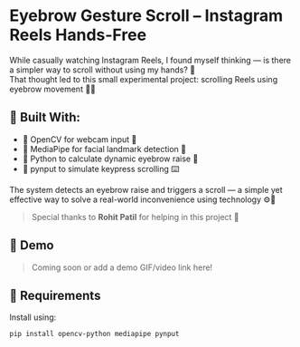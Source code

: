 # Eyebrow Gesture Scroll – Instagram Reels Hands-Free

While casually watching Instagram Reels, I found myself thinking — is there a simpler way to scroll without using my hands? 🤔  
That thought led to this small experimental project: scrolling Reels using eyebrow movement 👀💡

## 🔧 Built With:
- 🔹 OpenCV for webcam input 🎥
- 🔹 MediaPipe for facial landmark detection 📍
- 🔹 Python to calculate dynamic eyebrow raise 🧠
- 🔹 pynput to simulate keypress scrolling ⌨️

The system detects an eyebrow raise and triggers a scroll — a simple yet effective way to solve a real-world inconvenience using technology ⚙️📲

> Special thanks to **Rohit Patil** for helping in this project 🙌

## 🚀 Demo
> Coming soon or add a demo GIF/video link here!

## 📁 Requirements

Install using:
```bash
pip install opencv-python mediapipe pynput

